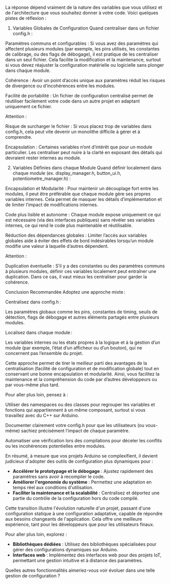 La réponse dépend vraiment de la nature des variables que vous utilisez et de l'architecture que vous souhaitez donner à votre code. Voici quelques pistes de réflexion :

1. Variables Globales de Configuration
Quand centraliser dans un fichier config.h :

Paramètres communs et configurables : Si vous avez des paramètres qui affectent plusieurs modules (par exemple, les pins utilisés, les constantes de calibrage, ou des flags de débogage), il est pratique de les centraliser dans un seul fichier. Cela facilite la modification et la maintenance, surtout si vous devez réajuster la configuration matérielle ou logicielle sans plonger dans chaque module.

Cohérence : Avoir un point d’accès unique aux paramètres réduit les risques de divergence ou d’incohérences entre les modules.

Facilité de portabilité : Un fichier de configuration centralisé permet de réutiliser facilement votre code dans un autre projet en adaptant uniquement ce fichier.

Attention :

Risque de surcharger le fichier : Si vous placez trop de variables dans config.h, cela peut vite devenir un monolithe difficile à gérer et à comprendre.

Encapsulation : Certaines variables n’ont d’intérêt que pour un module particulier. Les centraliser peut nuire à la clarté en exposant des détails qui devraient rester internes au module.

2. Variables Définies dans chaque Module
Quand définir localement dans chaque module (ex. display_manager.h, button_ui.h, potentiometre_manager.h) :

Encapsulation et Modularité : Pour maintenir un découplage fort entre les modules, il peut être préférable que chaque module gère ses propres variables internes. Cela permet de masquer les détails d’implémentation et de limiter l’impact de modifications internes.

Code plus lisible et autonome : Chaque module expose uniquement ce qui est nécessaire (via des interfaces publiques) sans révéler ses variables internes, ce qui rend le code plus maintenable et réutilisable.

Réduction des dépendances globales : Limiter l’accès aux variables globales aide à éviter des effets de bord indésirables lorsqu’un module modifie une valeur à laquelle d’autres dépendent.

Attention :

Duplication éventuelle : S’il y a des constantes ou des paramètres communs à plusieurs modules, définir ces variables localement peut entraîner une duplication. Dans ce cas, il vaut mieux les centraliser pour garder la cohérence.

Conclusion Recommandée
Adoptez une approche mixte :

Centralisez dans config.h :

Les paramètres globaux comme les pins, constantes de timing, seuils de détection, flags de débogage et autres éléments partagés entre plusieurs modules.

Localisez dans chaque module :

Les variables internes ou les états propres à la logique et à la gestion d’un module (par exemple, l’état d’un afficheur ou d’un bouton), qui ne concernent pas l’ensemble du projet.

Cette approche permet de tirer le meilleur parti des avantages de la centralisation (facilité de configuration et de modification globale) tout en conservant une bonne encapsulation et modularité. Ainsi, vous facilitez la maintenance et la compréhension du code par d’autres développeurs ou par vous-même plus tard.

Pour aller plus loin, pensez à :

Utiliser des namespaces ou des classes pour regrouper les variables et fonctions qui appartiennent à un même composant, surtout si vous travaillez avec du C++ sur Arduino.

Documenter clairement votre config.h pour que les utilisateurs (ou vous-même) sachiez précisément l’impact de chaque paramètre.

Automatiser une vérification lors des compilations pour déceler les conflits ou les incohérences potentielles entre modules.

En résumé, à mesure que vos projets Arduino se complexifient, il devient judicieux d'adopter des outils de configuration plus dynamiques pour :

- **Accélérer le prototypage et le débogage** : Ajustez rapidement des paramètres sans avoir à recompiler le code.
- **Améliorer l'ergonomie du système** : Permettez une adaptation en temps réel aux conditions d'utilisation.
- **Faciliter la maintenance et la scalabilité** : Centralisez et déportez une partie du contrôle de la configuration hors du code compilé.

Cette transition illustre l'évolution naturelle d'un projet, passant d'une configuration statique à une configuration adaptative, capable de répondre aux besoins changeants de l'application. Cela offre une meilleure expérience, tant pour les développeurs que pour les utilisateurs finaux.

Pour aller plus loin, explorez :

- **Bibliothèques dédiées** : Utilisez des bibliothèques spécialisées pour gérer des configurations dynamiques sur Arduino.
- **Interfaces web** : Implémentez des interfaces web pour des projets IoT, permettant une gestion intuitive et à distance des paramètres.

Quelles autres fonctionnalités aimeriez-vous voir évoluer dans une telle gestion de configuration ?